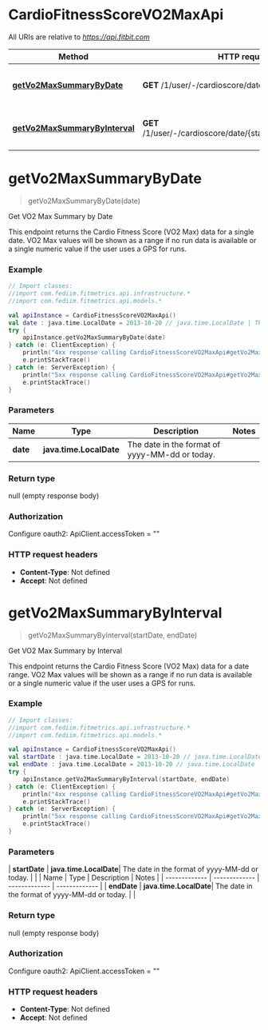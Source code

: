 # CardioFitnessScoreVO2MaxApi

All URIs are relative to *https://api.fitbit.com*

| Method | HTTP request | Description |
| ------------- | ------------- | ------------- |
| [**getVo2MaxSummaryByDate**](CardioFitnessScoreVO2MaxApi.md#getVo2MaxSummaryByDate) | **GET** /1/user/-/cardioscore/date/{date}.json | Get VO2 Max Summary by Date |
| [**getVo2MaxSummaryByInterval**](CardioFitnessScoreVO2MaxApi.md#getVo2MaxSummaryByInterval) | **GET** /1/user/-/cardioscore/date/{startDate}/{endDate}.json | Get VO2 Max Summary by Interval |


<a id="getVo2MaxSummaryByDate"></a>
# **getVo2MaxSummaryByDate**
> getVo2MaxSummaryByDate(date)

Get VO2 Max Summary by Date

This endpoint returns the Cardio Fitness Score (VO2 Max) data for a single date. VO2 Max values will be shown as a range if no run data is available or a single numeric value if the user uses a GPS for runs.

### Example
```kotlin
// Import classes:
//import com.fediim.fitmetrics.api.infrastructure.*
//import com.fediim.fitmetrics.api.models.*

val apiInstance = CardioFitnessScoreVO2MaxApi()
val date : java.time.LocalDate = 2013-10-20 // java.time.LocalDate | The date in the format of yyyy-MM-dd or today.
try {
    apiInstance.getVo2MaxSummaryByDate(date)
} catch (e: ClientException) {
    println("4xx response calling CardioFitnessScoreVO2MaxApi#getVo2MaxSummaryByDate")
    e.printStackTrace()
} catch (e: ServerException) {
    println("5xx response calling CardioFitnessScoreVO2MaxApi#getVo2MaxSummaryByDate")
    e.printStackTrace()
}
```

### Parameters
| Name | Type | Description  | Notes |
| ------------- | ------------- | ------------- | ------------- |
| **date** | **java.time.LocalDate**| The date in the format of yyyy-MM-dd or today. | |

### Return type

null (empty response body)

### Authorization


Configure oauth2:
    ApiClient.accessToken = ""

### HTTP request headers

 - **Content-Type**: Not defined
 - **Accept**: Not defined

<a id="getVo2MaxSummaryByInterval"></a>
# **getVo2MaxSummaryByInterval**
> getVo2MaxSummaryByInterval(startDate, endDate)

Get VO2 Max Summary by Interval

This endpoint returns the Cardio Fitness Score (VO2 Max) data for a date range. VO2 Max values will be shown as a range if no run data is available or a single numeric value if the user uses a GPS for runs.

### Example
```kotlin
// Import classes:
//import com.fediim.fitmetrics.api.infrastructure.*
//import com.fediim.fitmetrics.api.models.*

val apiInstance = CardioFitnessScoreVO2MaxApi()
val startDate : java.time.LocalDate = 2013-10-20 // java.time.LocalDate | The date in the format of yyyy-MM-dd or today.
val endDate : java.time.LocalDate = 2013-10-20 // java.time.LocalDate | The date in the format of yyyy-MM-dd or today.
try {
    apiInstance.getVo2MaxSummaryByInterval(startDate, endDate)
} catch (e: ClientException) {
    println("4xx response calling CardioFitnessScoreVO2MaxApi#getVo2MaxSummaryByInterval")
    e.printStackTrace()
} catch (e: ServerException) {
    println("5xx response calling CardioFitnessScoreVO2MaxApi#getVo2MaxSummaryByInterval")
    e.printStackTrace()
}
```

### Parameters
| **startDate** | **java.time.LocalDate**| The date in the format of yyyy-MM-dd or today. | |
| Name | Type | Description  | Notes |
| ------------- | ------------- | ------------- | ------------- |
| **endDate** | **java.time.LocalDate**| The date in the format of yyyy-MM-dd or today. | |

### Return type

null (empty response body)

### Authorization


Configure oauth2:
    ApiClient.accessToken = ""

### HTTP request headers

 - **Content-Type**: Not defined
 - **Accept**: Not defined

